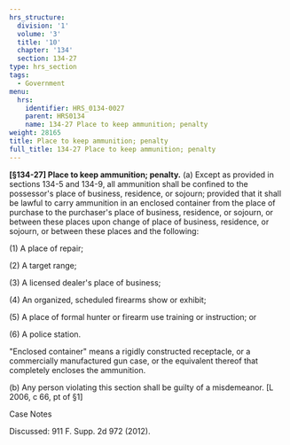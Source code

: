 ```yaml
---
hrs_structure:
  division: '1'
  volume: '3'
  title: '10'
  chapter: '134'
  section: 134-27
type: hrs_section
tags:
  - Government
menu:
  hrs:
    identifier: HRS_0134-0027
    parent: HRS0134
    name: 134-27 Place to keep ammunition; penalty
weight: 28165
title: Place to keep ammunition; penalty
full_title: 134-27 Place to keep ammunition; penalty
---
```

**[§134-27] Place to keep ammunition; penalty.** (a) Except as provided in sections 134-5 and 134-9, all ammunition shall be confined to the possessor's place of business, residence, or sojourn; provided that it shall be lawful to carry ammunition in an enclosed container from the place of purchase to the purchaser's place of business, residence, or sojourn, or between these places upon change of place of business, residence, or sojourn, or between these places and the following:

(1) A place of repair;

(2) A target range;

(3) A licensed dealer's place of business;

(4) An organized, scheduled firearms show or exhibit;

(5) A place of formal hunter or firearm use training or instruction; or

(6) A police station.

"Enclosed container" means a rigidly constructed receptacle, or a commercially manufactured gun case, or the equivalent thereof that completely encloses the ammunition.

(b) Any person violating this section shall be guilty of a misdemeanor. [L 2006, c 66, pt of §1]

Case Notes

Discussed: 911 F. Supp. 2d 972 (2012).